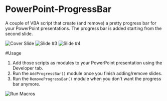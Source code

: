 # PowerPoint-ProgressBar
A couple of VBA script that create (and remove) a pretty progress bar for your PowerPoint presentations. The progress bar is added starting from the second slide.

![Cover Slide](https://i.imgur.com/WCSfEc5l.png)
![Slide #3](https://i.imgur.com/gMPvekYl.png)
![Slide #4](https://i.imgur.com/1ENqPx4l.png)

#Usage
1. Add those scripts as modules to your PowerPoint presentation using the Developer tab.
2. Run the `AddProgressBar()` module once you finish adding/remove slides.
3. Run the `RemoveProgressBar()` module when you don't want the progress bar anymore.

![Run Macros](https://i.imgur.com/37DWLtLl.png)

